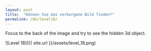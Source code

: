 ```yaml
---
layout: post
title:  "Können Sie das verborgene Bild finden?"
permalink: /de/level18/
---
```

Focus to the back of the image and try to see the hidden 3d object.

![Level 18]({{ site.url }}/assets/level_18.png)